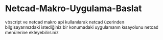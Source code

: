 # Netcad-Makro-Uygulama-Baslat
vbscript ve netcad makro api kullanılarak netcad üzerinden bilgisayarınızdaki istediğiniz bir konumadaki uygulamanın kısayolunu netcad menülerine ekleyebilirsiniz
